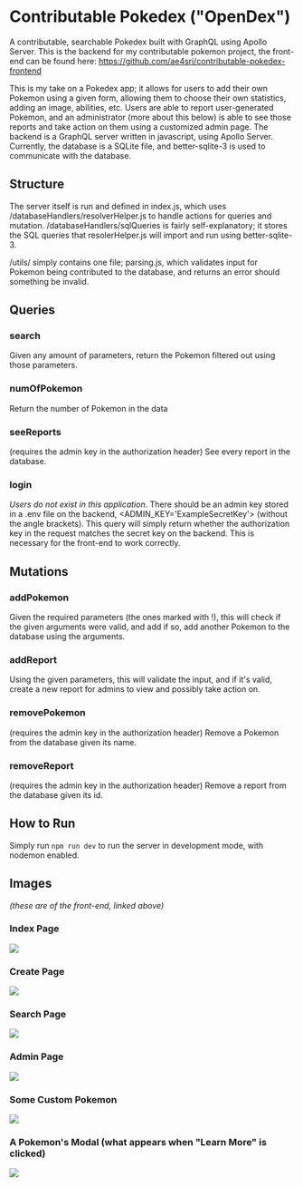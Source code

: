 # Contributable Pokedex ("OpenDex")
A contributable, searchable Pokedex built with GraphQL using Apollo Server. This is the backend for my contributable pokemon project, the front-end can be found here: https://github.com/ae4sri/contributable-pokedex-frontend

This is my take on a Pokedex app; it allows for users to add their own Pokemon using a given form, allowing them to choose their own statistics, adding an image, abilities, etc. Users are able to report user-generated Pokemon, and an administrator (more about this below) is able to see those reports and take action on them using a customized admin page.
The backend is a GraphQL server written in javascript, using Apollo Server. Currently, the database is a SQLite file, and better-sqlite-3 is used to communicate with the database. 

## Structure

The server itself is run and defined in index.js, which uses /databaseHandlers/resolverHelper.js to handle actions for queries and mutation. /databaseHandlers/sqlQueries is fairly self-explanatory; it stores the SQL queries that resolerHelper.js will import and run using better-sqlite-3.

/utils/ simply contains one file; parsing.js, which validates input for Pokemon being contributed to the database, and returns an error should something be invalid.

## Queries 
### search
Given any amount of parameters, return the Pokemon filtered out using those parameters.

### numOfPokemon
Return the number of Pokemon in the data

### seeReports
(requires the admin key in the authorization header)
See every report in the database.

### login
*Users do not exist in this application*. There should be an admin key stored in a .env file on the backend, <ADMIN_KEY='ExampleSecretKey'> (without the angle brackets). This query will simply return whether the authorization key in the request matches the secret key on the backend. This is necessary for the front-end to work correctly.

## Mutations

### addPokemon

Given the required parameters (the ones marked with !), this will check if the given arguments were valid, and add if so, add another Pokemon to the database using the arguments.

### addReport

Using the given parameters, this will validate the input, and if it's valid, create a new report for admins to view and possibly take action on.

### removePokemon
(requires the admin key in the authorization header)
Remove a Pokemon from the database given its name.

### removeReport
(requires the admin key in the authorization header)
Remove a report from the database given its id.

## How to Run

Simply run `npm run dev` to run the server in development mode, with nodemon enabled.

## Images
*(these are of the front-end, linked above)*

### Index Page
<img src="/readMe/indexPage.png">

### Create Page
<img src="/readMe/createPage.png">

### Search Page
<img src="/readMe/searchPage.png">

### Admin Page
<img src="/readMe/reportsPage.png">

### Some Custom Pokemon
<img src="/readMe/customPokemon.png">

### A Pokemon's Modal (what appears when "Learn More" is clicked)
<img src="/readMe/kirbyModal.png">


